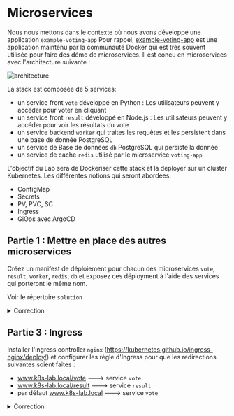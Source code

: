 # Microservices

Nous nous mettons dans le contexte où nous avons développé une application `example-voting-app`
Pour rappel, [example-voting-app](https://github.com/dockersamples/example-voting-app) est une application maintenu par la communauté Docker qui est très souvent utilisée pour faire des démo de microservices.
Il est concu en microservices avec l'architecture suivante :

![architecture](https://user-images.githubusercontent.com/59444079/202094328-30a5cb07-f33b-40bf-828a-7dc5de405bb7.png)

La stack est composée de 5 services:
* un service front `vote` développé en Python : Les utilisateurs peuvent y accéder pour voter en cliquant
* un service front `result` développé en Node.js : Les utilisateurs peuvent y accéder pour voir les résultats du vote
* un service backend `worker` qui traites les requètes et les persistent dans une base de donnée PostgreSQL
* un service de Base de données `db` PostgreSQL qui persiste la donnée
* un service de cache `redis` utilisé par le microservice `voting-app`

L'objectif du Lab sera de Dockeriser cette stack et la déployer sur un cluster Kubernetes. Les différentes notions qui seront abordées:
* ConfigMap
* Secrets
* PV, PVC, SC
* Ingress
* GiOps avec ArgoCD

## Partie 1 : Mettre en place des autres microservices

Créez un manifest de déploiement pour chacun des microservices
`vote`, `result`, `worker`, `redis`, `db` et exposez ces déployment à l'aide des services qui porteront le même nom.

Voir le répertoire `solution`

<details><summary>Correction</summary>

Accéder au répertoire `solution`

```bash
kubectl apply -f .
```

</details>

## Partie 3 : Ingress

Installer l'ingress controller `nginx` (https://kubernetes.github.io/ingress-nginx/deploy/) et configurer les règle d'Ingress pour que les redirections suivantes soient faites :

* www.k8s-lab.local/vote      ---> service `vote`
* www.k8s-lab.local/result    ---> service `result`
* par défaut www.k8s-lab.local      ---> service `vote`

<details><summary>Correction</summary>

La première chose sera d'abord d'installer un Ingress-controller

```bash
kubectl apply -f https://raw.githubusercontent.com/kubernetes/ingress-nginx/controller-v1.8.2/deploy/static/provider/cloud/deploy.yaml
```

Créer l'ingress

```yaml
apiVersion: networking.k8s.io/v1
kind: Ingress
metadata:
  name: voting-app
  annotations:
    nginx.ingress.kubernetes.io/rewrite-target: /
    kubernetes.io/ingress.class: nginx
spec:
  rules:
    - host: www.k8s-lab.local
      http:
        paths:
          - path: /vote
            pathType: Prefix
            backend:
              service:
                name: vote
                port:
                  number: 5000
          - path: /result
            pathType: Prefix
            backend:
              service:
                name: result
                port:
                  number: 5001
          - path: /
            pathType: Prefix
            backend:
              service:
                name: vote
                port:
                  number: 5000
```

</details>